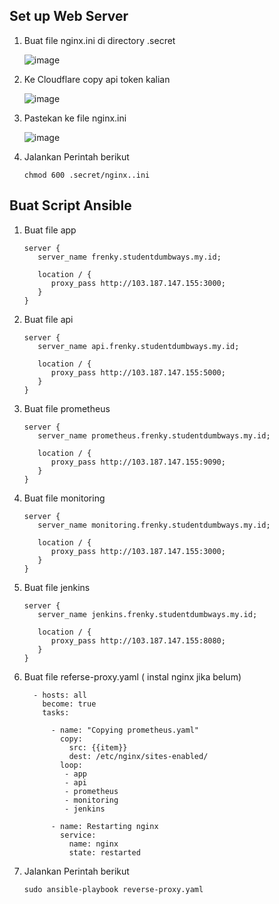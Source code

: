 ## Set up Web Server

1. Buat file nginx.ini di directory .secret

   ![image](https://user-images.githubusercontent.com/40049149/192828757-9ca0cb5d-40aa-46bd-9b87-ea6594f2c633.png)

2. Ke Cloudflare copy api token kalian

   ![image](https://user-images.githubusercontent.com/40049149/192828369-b88f8628-cef9-4b36-bf49-1fd5d29ba0db.png)

3. Pastekan ke file nginx.ini

   ![image](https://user-images.githubusercontent.com/40049149/192828801-333d40b5-c33a-4722-ae13-cf1c1b23de62.png)

4. Jalankan Perintah berikut

       chmod 600 .secret/nginx..ini

## Buat Script Ansible

1. Buat file app

       server {
          server_name frenky.studentdumbways.my.id;

          location / {
             proxy_pass http://103.187.147.155:3000;
          }
       }

2. Buat file api

       server {
          server_name api.frenky.studentdumbways.my.id;

          location / {
             proxy_pass http://103.187.147.155:5000;
          }
       }

3. Buat file prometheus

       server {
          server_name prometheus.frenky.studentdumbways.my.id;

          location / {
             proxy_pass http://103.187.147.155:9090;
          }
       }

4. Buat file monitoring

       server {
          server_name monitoring.frenky.studentdumbways.my.id;

          location / {
             proxy_pass http://103.187.147.155:3000;
          }
       }

5. Buat file jenkins

       server {
          server_name jenkins.frenky.studentdumbways.my.id;

          location / {
             proxy_pass http://103.187.147.155:8080;
          }
       }

6. Buat file referse-proxy.yaml ( instal nginx jika belum)

         - hosts: all
           become: true
           tasks:

             - name: "Copying prometheus.yaml"
               copy:
                 src: {{item}}
                 dest: /etc/nginx/sites-enabled/
               loop:
                - app
                - api
                - prometheus
                - monitoring
                - jenkins

             - name: Restarting nginx
               service:
                 name: nginx
                 state: restarted

7. Jalankan Perintah berikut

       sudo ansible-playbook reverse-proxy.yaml













